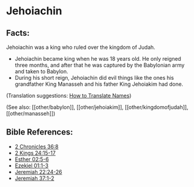 # Jehoiachin #

## Facts: ##

Jehoiachin was a king who ruled over the kingdom of Judah.

* Jehoiachin became king when he was 18 years old. He only reigned three months, and after that he was captured by the Babylonian army and taken to Babylon.
* During his short reign, Jehoiachin did evil things like the ones his grandfather King Manasseh and his father King Jehoiakim had done.

(Translation suggestions: [How to Translate Names](en/ta-vol1/translate/man/translate-names))

(See also: [[other/babylon]], [[other/jehoiakim]], [[other/kingdomofjudah]], [[other/manasseh]])

## Bible References: ##

* [2 Chronicles 36:8](en/tn/2ch/help/36/08)
* [2 Kings 24:15-17](en/tn/2ki/help/24/15)
* [Esther 02:5-6](en/tn/est/help/02/05)
* [Ezekiel 01:1-3](en/tn/ezk/help/01/01)
* [Jeremiah 22:24-26](en/tn/jer/help/22/24)
* [Jeremiah 37:1-2](en/tn/jer/help/37/01)